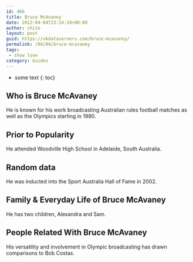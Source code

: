 ```yaml
---
id: 466
title: Bruce McAvaney
date: 2012-04-04T23:24:19+00:00
author: chito
layout: post
guid: https://ukdataservers.com/bruce-mcavaney/
permalink: /04/04/bruce-mcavaney
tags:
 - show love
category: Guides
---
```


* some text
{: toc}


## Who is  Bruce McAvaney
                  
                  
                  
He is known for his work broadcasting Australian rules football matches as well as the Olympics starting in 1980.
                  
                
                
                
## Prior to Popularity 
                  
                  
                  
He attended Woodville High School in Adelaide, South Australia.
                  
                
                
                
## Random data 
                  
                  
                  
He was inducted into the Sport Australia Hall of Fame in 2002.
                  
                
                
                
## Family & Everyday Life of Bruce McAvaney
                  
                  
                  
He has two children, Alexandra and Sam.
                  
                
                
                
## People Related With  Bruce McAvaney
                  
                  
                  
His versatility and involvement in Olympic broadcasting has drawn comparisons to Bob Costas.
                  
                
              
            
          
          
          
    
    
  
